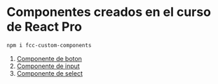 # Componentes creados en el curso de React Pro

```bash
npm i fcc-custom-components
```

1. [Componente de boton](#boton)
2. [Componente de input](#input)
3. [Componente de select](#select)
